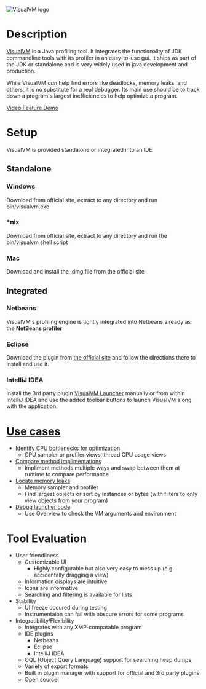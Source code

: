 ![VisualVM logo](/images/visualvm_logo_big.png)

# Description
[VisualVM](https://visualvm.github.io/) is a Java profiling tool. It integrates the functionality of JDK commandline tools with 
its profiler in an easy-to-use gui. It ships as part of the JDK or standalone and is very widely used in java development and production.

While VisualVM *can* help find errors like deadlocks, memory leaks, and others, it is no substitute for a real debugger. 
Its main use should be to track down a program's largest inefficiencies to help optimize a program.

[Video Feature Demo](https://www.youtube.com/watch?v=SQsCgmWmVzg)

# Setup
VisualVM is provided standalone or integrated into an IDE
## Standalone
### Windows
Download from official site, extract to any directory and run bin/visualvm.exe
### *nix
Download from official site, extract to any directory and run the bin/visualvm shell script
### Mac
Download and install the .dmg file from the official site
## Integrated
### Netbeans
VisualVM's profiling engine is tightly integrated into Netbeans already as the __NetBeans profiler__
### Eclipse
Download the plugin from [the official site](https://visualvm.github.io/idesupport.html) and 
follow the directions there to install and use it.
### IntelliJ IDEA
Install the 3rd party plugin [VisualVM Launcher](https://plugins.jetbrains.com/plugin/7115-visualvm-launcher) manually or 
from within IntelliJ IDEA and use the added toolbar buttons to launch VisualVM along with the application.

# [Use cases](/usecases.md)
 * [Identify CPU bottlenecks for optimization](/usecases.md#identify-bottlenecks)
   - CPU sampler or profiler views, thread CPU usage views
 * [Compare method implimentations](/usecases.md#compare-method-implimentations)
   - Impliment methods multiple ways and swap between them at
     runtime to compare performance
 * [Locate memory leaks](/usecases.md#locate-memory-leaks)
   - Memory sampler and profiler
   - Find largest objects or sort by instances or bytes (with filters to only view objects from your program)
 * [Debug launcher code](/usecases.md#debug-launcher-code)
   - Use Overview to check the VM arguments and environment

# Tool Evaluation
 - User friendliness
   - Customizable UI
     - Highly configurable but also very easy to mess up
       (e.g. accidentally dragging a view)
   - Information displays are intuitive
   - Icons are informative
   - Searching and filtering is available for lists
 - Stability
   - UI freeze occured during testing
   - Instrumentaion can fail with obscure errors for some programs
 - Integratibility/Flexibility
   - Integrates with any XMP-compatable program
   - IDE plugins
     - Netbeans
     - Eclipse
     - IntelliJ IDEA
   - OQL (Object Query Language) support for searching heap dumps
   - Variety of export formats
   - Built in plugin manager with support for official and 3rd party plugins
   - Open source!
